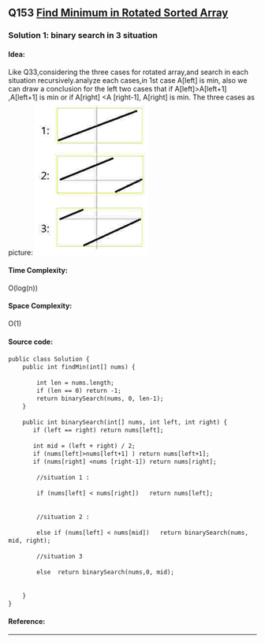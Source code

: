 ## Q153 [Find Minimum in Rotated Sorted Array](https://leetcode.com/problems/find-minimum-in-rotated-sorted-array/) 

### Solution 1: binary search in 3 situation
#### Idea: 
Like Q33,considering the three cases for rotated array,and search in each situation recursively.analyze each cases,in 1st case A[left] is min, also we can draw a 
conclusion for the left two cases that if A[left]>A[left+1] ,A[left+1] is min or if A[right] <A [right-1], A[right] is min. 
The three cases as picture: ![](https://github.com/syhcode/Leetcode/blob/master/image/q33.jpg)
#### Time Complexity:
O(log(n))
#### Space Complexity:
O(1)
#### Source code:
```
public class Solution {  
    public int findMin(int[] nums) {  
        
        int len = nums.length;  
        if (len == 0) return -1;  
        return binarySearch(nums, 0, len-1);  
    }  

    public int binarySearch(int[] nums, int left, int right) {  
       if (left == right) return nums[left];  

       int mid = (left + right) / 2;  
       if (nums[left]>nums[left+1] ) return nums[left+1]; 
       if (nums[right] <nums [right-1]) return nums[right];  

        //situation 1 :  

        if (nums[left] < nums[right])   return nums[left];
           
         
        //situation 2 : 

        else if (nums[left] < nums[mid])   return binarySearch(nums, mid, right);
              
        //situation 3

        else  return binarySearch(nums,0, mid);
           
          
    }  
}  

```
#### Reference:

---

